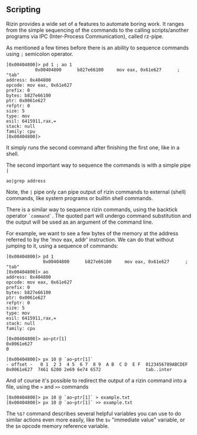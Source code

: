 ## Scripting

Rizin provides a wide set of a features to automate boring work.
It ranges from the simple sequencing of the commands to the calling
scripts/another programs via IPC (Inter-Process Communication), called rz-pipe.

As mentioned a few times before there is an ability to sequence commands
using `;` semicolon operator.

```
[0x00404800]> pd 1 ; ao 1
           0x00404800      b827e66100     mov eax, 0x61e627      ; "tab"
address: 0x404800
opcode: mov eax, 0x61e627
prefix: 0
bytes: b827e66100
ptr: 0x0061e627
refptr: 0
size: 5
type: mov
esil: 6415911,rax,=
stack: null
family: cpu
[0x00404800]>
```

It simply runs the second command after finishing the first one, like in a shell.

The second important way to sequence the commands is with a simple pipe `|`

```
ao|grep address
```

Note, the `|` pipe only can pipe output of rizin commands to external (shell)
commands, like system programs or builtin shell commands.

There is a similar way to sequence rizin commands, using the backtick operator `` `command` ``. The quoted part will
undergo command substitution and the output will be used as an argument of the command line.

For example, we want to see a few bytes of the memory at the address referred to
by the 'mov eax, addr' instruction. We can do that without jumping to it, using
a sequence of commands:

```
[0x00404800]> pd 1
              0x00404800      b827e66100     mov eax, 0x61e627      ; "tab"
[0x00404800]> ao
address: 0x404800
opcode: mov eax, 0x61e627
prefix: 0
bytes: b827e66100
ptr: 0x0061e627
refptr: 0
size: 5
type: mov
esil: 6415911,rax,=
stack: null
family: cpu

[0x00404800]> ao~ptr[1]
0x0061e627
0

[0x00404800]> px 10 @ `ao~ptr[1]`
- offset -   0 1  2 3  4 5  6 7  8 9  A B  C D  E F  0123456789ABCDEF
0x0061e627  7461 6200 2e69 6e74 6572                 tab..inter
```

And of course it's possible to redirect the output of a rizin command into a file, using the `>` and `>>`
commands

```
[0x00404800]> px 10 @ `ao~ptr[1]` > example.txt
[0x00404800]> px 10 @ `ao~ptr[1]` >> example.txt
```

The `%$?` command describes several helpful variables you can use to do similar actions even more
easily, like the `$v` "immediate value" variable, or the `$m` opcode memory reference variable.
